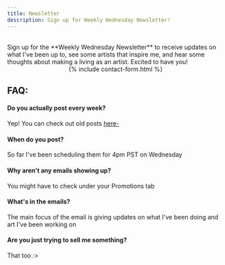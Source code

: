 ```yaml
---
title: Newsletter
description: Sign up for Weekly Wednesday Newsletter!
---
```


<br />
Sign up for the **Weekly Wednesday Newsletter** to receive updates on what I've been up to, see some artists that inspire me, and hear some thoughts about making a living as an artist. Excited to have you!

<br />
<center>
{% include contact-form.html %}
</center>


## FAQ:

#### Do you actually post every week?

Yep! You can check out old posts [here-](https://blog.jonadrew.com/posts)

#### When do you post?

So far I've been scheduling them for 4pm PST on Wednesday

#### Why aren't any emails showing up?

You might have to check under your Promotions tab

#### What's in the emails?

The main focus of the email is giving updates on what I've been doing and art I've been working on

#### Are you just trying to sell me something?

That too :>
